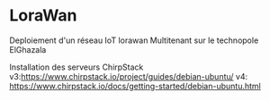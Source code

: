 # LoraWan
Deploiement d'un réseau IoT lorawan Multitenant sur le technopole ElGhazala

Installation des serveurs ChirpStack 
v3:https://www.chirpstack.io/project/guides/debian-ubuntu/
v4: https://www.chirpstack.io/docs/getting-started/debian-ubuntu.html


